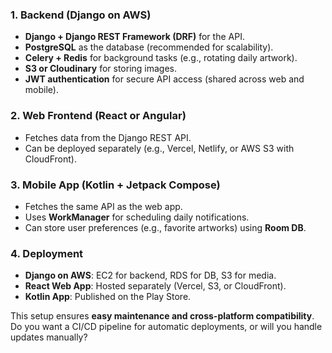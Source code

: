 ### **1. Backend (Django on AWS)**

- **Django + Django REST Framework (DRF)** for the API.
- **PostgreSQL** as the database (recommended for scalability).
- **Celery + Redis** for background tasks (e.g., rotating daily artwork).
- **S3 or Cloudinary** for storing images.
- **JWT authentication** for secure API access (shared across web and mobile).

### **2. Web Frontend (React or Angular)**

- Fetches data from the Django REST API.
- Can be deployed separately (e.g., Vercel, Netlify, or AWS S3 with CloudFront).

### **3. Mobile App (Kotlin + Jetpack Compose)**

- Fetches the same API as the web app.
- Uses **WorkManager** for scheduling daily notifications.
- Can store user preferences (e.g., favorite artworks) using **Room DB**.

### **4. Deployment**

- **Django on AWS**: EC2 for backend, RDS for DB, S3 for media.
- **React Web App**: Hosted separately (Vercel, S3, or CloudFront).
- **Kotlin App**: Published on the Play Store.

This setup ensures **easy maintenance and cross-platform compatibility**. Do you want a CI/CD pipeline for automatic deployments, or will you handle updates manually?
